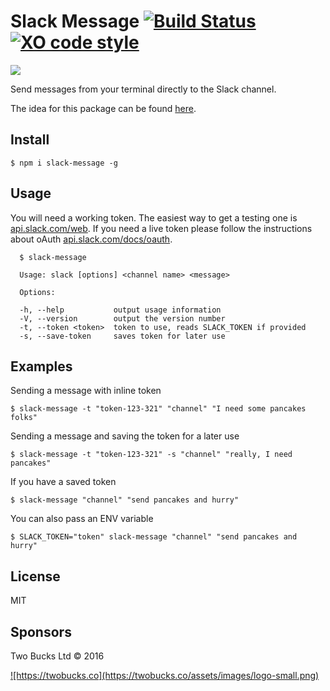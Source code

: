 # Slack Message [![Build Status](https://travis-ci.org/twobucks/slack-message.svg?branch=master)](https://travis-ci.org/twobucks/slack-message) [![XO code style](https://img.shields.io/badge/code_style-XO-5ed9c7.svg)](https://github.com/sindresorhus/xo)

![](https://twobucks.co/assets/slack-message.gif)

Send messages from your terminal directly to the Slack channel.

The idea for this package can be found [here](https://github.com/mikaelbr/open-source-ideas/issues/2).

## Install

```
$ npm i slack-message -g
```

## Usage

You will need a working token. The easiest way to get a testing one is [api.slack.com/web](https://api.slack.com/web).
If you need a live token please follow the instructions about oAuth [api.slack.com/docs/oauth](https://api.slack.com/docs/oauth).

```
  $ slack-message

  Usage: slack [options] <channel name> <message>

  Options:

  -h, --help           output usage information
  -V, --version        output the version number
  -t, --token <token>  token to use, reads SLACK_TOKEN if provided
  -s, --save-token     saves token for later use
```

## Examples

Sending a message with inline token

```
$ slack-message -t "token-123-321" "channel" "I need some pancakes folks"
```

Sending a message and saving the token for a later use

```
$ slack-message -t "token-123-321" -s "channel" "really, I need pancakes"
```

If you have a saved token

```
$ slack-message "channel" "send pancakes and hurry"
```

You can also pass an ENV variable

```
$ SLACK_TOKEN="token" slack-message "channel" "send pancakes and hurry"
```

## License

MIT

## Sponsors

Two Bucks Ltd © 2016

<a href="https://twobucks.co">
![https://twobucks.co](https://twobucks.co/assets/images/logo-small.png)
</a>
